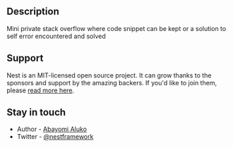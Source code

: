 
## Description

Mini private stack overflow where code snippet can be kept or a solution to self error encountered and solved


## Support

Nest is an MIT-licensed open source project. It can grow thanks to the sponsors and support by the amazing backers. If you'd like to join them, please [read more here](https://docs.nestjs.com/support).

## Stay in touch

- Author - [Abayomi Aluko](https://kamilmysliwiec.com)
- Twitter - [@nestframework](https://twitter.com/nestframework)
